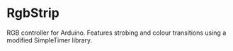 RgbStrip
========

RGB controller for Arduino. Features strobing and colour transitions using a modified SimpleTimer library.
